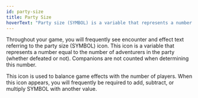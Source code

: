 ```yaml
---
id: party-size
title: Party Size
hoverText: "Party size (SYMBOL) is a variable that represents a number equal to the number of adventurers in the party (whether defeated or not)"
---
```


Throughout your game, you will frequently see encounter and effect text referring to the party size (SYMBOL) icon. This icon is a variable that represents a number equal to the number of adventurers in the party (whether defeated or not). Companions are not counted when determining this number.

This icon is used to balance game effects with the number of players. When this icon appears, you will frequently be required to add, subtract, or multiply SYMBOL with another value.